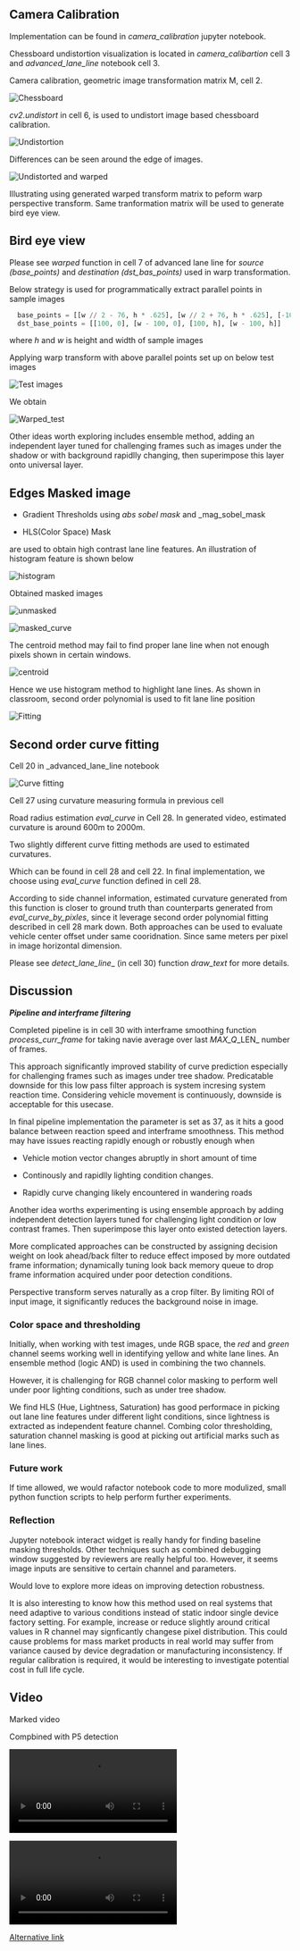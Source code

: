 [image1]: ./output_images/undistort.png "Undistorted"
[image2]: ./output_images/chessboard.png "Chessboard"
[image3]: ./output_images/chessboard_warped.png "Chessboard Warped"
[image4]: ./output_images/original.png "Original"
[image5]: ./output_images/test_warped.png "test_warped"
[image6]: ./output_images/hist.png "histogram"
[image7]: ./output_images/masked.png "masked_curve"
[image8]: ./output_images/masked_straight.png "masked_straight"
[image9]: ./output_images/curve_fitting_fill.png "Curve fitting"
[image10]: ./output_images/centroid.png "Centroid"
[image11]: ./output_images/color-fit-lines.jpg "fit"
[image12]: ./output_image/unmasked.png

[video1]: ./videos/p5_output.mp4 "p5"
[video2]: ./videos/output.mp4 "Video"


## Camera Calibration

Implementation can be found in _camera_calibration_ jupyter notebook. 

Chessboard undistortion visualization is located in _camera_calibartion_ cell 3 and _advanced_lane_line_ notebook cell 3. 

Camera calibration, geometric image transformation matrix M, cell 2.

![Chessboard][image2]

_cv2.undistort_ in cell 6, is used to undistort image based chessboard calibration. 

![Undistortion][image1]

Differences can be seen around the edge of images. 

![Undistorted and warped][image3]

Illustrating using generated warped transform matrix to peform warp perspective transform. Same tranformation matrix will be used to generate bird eye view.

## Bird eye view

Please see _warped_ function in cell 7 of advanced lane line for _source (base\_points)_ and _destination (dst\_bas\_points)_ used in warp transformation.

Below strategy is used for programmatically extract parallel points in sample images

```python
  base_points = [[w // 2 - 76, h * .625], [w // 2 + 76, h * .625], [-100, h], [w + 100, h]]
  dst_base_points = [[100, 0], [w - 100, 0], [100, h], [w - 100, h]]
```

where _h_ and _w_ is height and width of sample images


Applying warp transform with above parallel points set up on below test images

![Test images][image4]

We obtain

![Warped_test][image5]


Other ideas worth exploring includes ensemble method, adding an independent layer tuned for challenging frames such as images under the shadow or with background rapidlly changing, then superimpose
this layer onto universal layer.

## Edges Masked image  

 * Gradient Thresholds using _abs sobel mask_ and _mag_sobel_mask

 * HLS(Color Space) Mask 

 are used to obtain high contrast lane line features. An illustration of histogram feature is shown below 

![histogram][image6]

 Obtained masked images

![unmasked][image12]

![masked_curve][image7]


The centroid method may fail to find proper lane line when not enough pixels shown in certain windows. 

![centroid][image10]

Hence we use histogram method to highlight lane lines. As shown in classroom, second order polynomial is used to fit lane line position

![Fitting][image11]

## Second order curve fitting

Cell 20 in _advanced\_lane\_line  notebook

![Curve fitting][image9]

Cell 27 using curvature measuring formula in previous cell

Road radius estimation _eval\_curve_ in Cell 28. In generated video, estimated curvature is around 600m to 2000m. 

Two slightly different curve fitting methods are used to estimated curvatures.

Which can be found in cell 28 and cell 22. In final implementation, we choose using _eval\_curve_ function defined in cell 28. 

According to side channel information, estimated curvature generated from this function is closer to ground truth than counterparts generated from _eval\_curve\_by\_pixles_, since it leverage 
second order polynomial fitting described in cell 28 mark down. Both approaches can be used to evaluate vehicle center offset under same cooridnation. Since same meters per pixel in image horizontal dimension.

Please see _detect\_lane\_line__ (in cell 30) function _draw\_text_ for more details.

## Discussion

***Pipeline and interframe filtering***

Completed pipeline is in cell 30 with interframe smoothing function _process\_curr\_frame_ for taking navie average over last _MAX\_Q_\_LEN_ number of frames.

This approach significantly improved stability of curve prediction especially for challenging frames such as images under tree shadow. Predicatable downside for this low pass filter 
approach is system incresing system reaction time. Considering vehicle movement is continuously, downside is acceptable for this usecase.

In final pipeline implementation the parameter is set as 37, as it hits a good balance between reaction speed and interframe smoothness. This method may have issues reacting rapidly enough or robustly enough when
  
  * Vehicle motion vector changes abruptly in short amount of time 
  
  * Continously and rapidlly  lighting condition changes.  

  * Rapidly curve changing likely encountered in wandering roads 

Another idea worths experimenting is using ensemble approach by adding independent detection layers tuned for challenging light condition or low contrast frames. Then superimpose this layer onto existed detection layers. 

More complicated approaches can be constructed by assigning decision weight on look ahead/back filter to reduce effect imposed by more outdated frame information; dynamically tuning look back memory queue to drop frame information
acquired under poor detection conditions.

Perspective transform serves naturally as a crop filter. By limiting ROI of input image, it significantly reduces the background noise in image.

### Color space and thresholding

Initially, when working with test images, unde RGB space, the _red_ and _green_ channel seems working well in identifying yellow and white lane lines. An ensemble method (logic AND) is used
in combining the two channels.

However, it is challenging for RGB channel color masking to perform well under poor lighting conditions, such as under tree shadow. 

We find HLS (Hue, Lightness, Saturation) has good performace in picking out
lane line features under different light conditions, since lightness is extracted as independent feature channel. Combing color thresholding, saturation channel masking is good at picking out artificial marks such as lane lines.

### Future work

If time allowed, we would rafactor notebook code to more modulized, small python function scripts to help perform further experiments.

### Reflection
Jupyter notebook interact widget is really handy for finding baseline masking thresholds. Other techniques such as combined debugging window suggested by reviewers are really helpful too. However, it seems image inputs are sensitive to certain channel and parameters. 

Would love to explore more ideas on improving detection robustness.

It is also interesting to know how this method used on real systems that need adaptive to various conditions instead of static indoor single device factory setting. For example, increase or reduce slightly around critical values in R channel may signficantly changese pixel distribution. This could cause problems for 
mass market products in real world may suffer from variance caused by device degradation or manufacturing inconsistency. If regular calibration is required, it would be interesting to investigate potential cost in full life cycle.

## Video

Marked video

Compbined with P5 detection

![Output Video][video1]

![Output video][video2]

[Alternative link](https://youtu.be/OQienj9xbQI)
